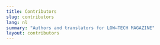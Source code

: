 ```yaml
---
title: Contributors
slug: contributors
lang: nl
summary: "Authors and translators for LOW←TECH MAGAZINE"
layout: contributors
---
```





